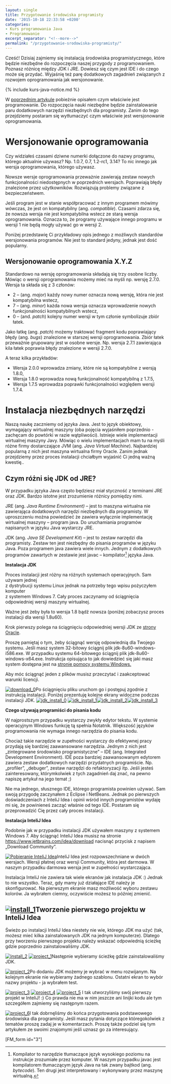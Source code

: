 ```yaml
---
layout: single
title: Przygotowanie środowiska programisty
date: '2015-10-18 22:33:58 +0200'
categories:
- Kurs programowania Java
- Programowanie
excerpt_separator: "<!--more-->"
permalink: "/przygotowanie-srodowiska-programisty/"
---
```

Cześć! Dzisiaj zajmiemy się instalacją środowiska programistycznego, które będzie niezbędne do rozpoczęcia naszej przygody z programowaniem. Poznasz różnicę między JDK i JRE. Dowiesz się czym jest IDE i do czego może się przydać. Wyjaśnię też parę dodatkowych zagadnień związanych z rozwojem oprogramowania jak wersjonowanie.

{% include kurs-java-notice.md %}

W [poprzednim artykule](http://www.samouczekprogramisty.pl/czym-wlasciwie-jest-programowanie/) pobieżnie opisałem czym właściwie jest programowanie. Do rozpoczęcia nauki niezbędne będzie zainstalowanie paru dodatkowych narzędzi niezbędnych dla programisty. Zanim do tego przejdziemy postaram się wytłumaczyć czym właściwie jest wersjonowanie oprogramowania.

# Wersjonowanie oprogramowania
  
Czy widziałeś czasami dziwne numerki dołączone do nazwy programu, którego aktualnie używasz? Np. 1.0.7, 0.7, 1.2-rc1, 3.14? To nic innego jak wersja oprogramowania, którego używasz.

Nowsze wersje oprogramowania przeważnie zawierają zestaw nowych funkcjonalności niedostępnych w poprzednich wersjach. Poprawiają błędy znalezione przez użytkowników. Rozwiązują problemy związane z bezpieczeństwem.

Jeśli program jest w stanie współpracować z innym programem mówimy wówczas, że jest on kompatybilny (ang. _compatible_). Czasami zdarza się, że nowsza wersja nie jest kompatybilna wstecz ze starą wersja oprogramowania. Oznacza to, że programy używające innego programu w wersji 1 nie będą mogły używać go w wersji 2.

Poniżej przedstawię Ci przykładowy opis jednego z możliwych standardów wersjonowania programów. Nie jest to standard jedyny, jednak jest dość popularny.

## Wersjonowanie oprogramowania X.Y.Z
  
Standardowo na wersję oprogramowania składają się trzy osobne liczby. Mówiąc o wersji oprogramowania możemy mieć na myśli np. wersję 2.7.0. Wersja ta składa się z 3 członów:
- 2 – (ang. _major_) każdy nowy numer oznacza nową wersję, która nie jest kompatybilna wstecz,
- 7 – (ang. _minor_) każda nowa wersja oznacza wprowadzenie nowych funkcjonalności kompatybilnych wstecz,
- 0 – (and. _patch_) kolejny numer wersji w tym członie symbolizuje zbiór łatek.
  
  
Jako łatkę (ang. _patch_) możemy traktować fragment kodu poprawiający błędy (ang. _bugs_) znalezione w starszej wersji oprogramowania. Zbiór łatek przeważnie grupowany jest w osobne wersje. Np. wersja 2.7.1 zawierająca kila łatek poprawia błędy znalezione w wersji 2.7.0.

A teraz kilka przykładów:

- Wersja 2.0.0 wprowadza zmiany, które nie są kompatybilne z wersją 1.8.0,
- Wersja 1.8.0 wprowadza nową funkcjonalność kompatybilną z 1.7.5,
- Wersja 1.7.5 wprowadza poprawki funkcjonalności względem wersji 1.7.4.
  

# Instalacja niezbędnych narzędzi
  
Naszą naukę zaczniemy od języka Java. Jest to język obiektowy, wymagający wirtualnej maszyny (oba pojęcia wyjaśniłem poprzednio - zachęcam do powtórki w razie wątpliwości). Istnieje wiele implementacji wirtualnej maszyny Javy. Mówiąc o wielu implementacjach mam tu na myśli różne firmy dostarczające JVM (ang. _Java Virtual Machine_). Najbardziej popularną z nich jest maszyna wirtualna firmy Oracle. Zanim jednak przejdziemy przez proces instalacji chciałbym wyjaśnić Ci jedną ważną kwestię..
## Czym różni się JDK od JRE?
  
W przypadku języka Java często będziesz miał styczność z terminami JRE oraz JDK. Bardzo istotne jest zrozumienie różnicy pomiędzy nimi.

JRE (ang. _Java Runtime Environment)_ – jest to maszyna wirtualna nie zawierająca dodatkowych narzędzi niezbędnych dla programisty. W uproszczeniu można powiedzieć że zawiera wyłącznie implementację wirtualnej maszyny – program java. Do uruchamiania programów napisanych w języku Java wystarczy JRE.

JDK (ang. _Java SE Development Kit_) – jest to zestaw narzędzi dla programisty. Zestaw ten jest niezbędny do pisania programów w języku Java. Poza programem java zawiera wiele innych. Jednym z dodatkowych programów zawartych w zestawie jest javac – kompilator[^kompilator] języka Java.

 [^kompilator]: Kompilator to narzędzie tłumaczące język wysokiego poziomu na instrukcje zrozumiałe przez komputer. W naszym przypadku javac jest kompilatorem tłumaczącym język Java na tak zwany bajtkod (ang. _bytecode_). Ten drugi jest interpretowany i wykonywany przez maszynę wirtualną.

**Instalacja JDK**

Proces instalacji jest różny na różnych systemach operacyjnych. Sam używam jednej  
z dystrybucji systemu Linux jednak na potrzeby tego wpisu pożyczyłem komputer  
z systemem Windows 7. Cały proces zaczynamy od ściągnięcia odpowiedniej wersji maszyny wirtualnej.

Ważne jest żeby była to wersja 1.8 bądź nowsza (poniżej zobaczysz proces instalacji dla wersji 1.8u60).

Krok pierwszy polega na ściągnięciu odpowiedniej wersji JDK ze [strony Oracle](http://www.oracle.com/technetwork/java/javase/downloads/jdk8-downloads-2133151.html).

Proszę pamiętaj o tym, żeby ściągnąć wersję odpowiednią dla Twojego systemu. Jeśli masz system 32-bitowy ściągnij plik jdk-8u60-windows-i586.exe. W przypadku systemu 64-bitowego ściągnij plik jdk-8u60-windows-x64.exe. Instrukcja opisująca to jak dowiedzieć się jaki masz system dostępna jest na [stronie pomocy systemu Windows.](http://windows.microsoft.com/pl-pl/windows/32-bit-and-64-bit-window)

Aby móc ściągnąć jeden z plików musisz przeczytać i zaakceptować warunki licencji.

[![download_0](http://www.samouczekprogramisty.pl/wp-content/uploads/2015/10/download_0-150x150.jpg)](http://www.samouczekprogramisty.pl/wp-content/uploads/2015/10/download_0.jpg)Po ściągnięciu pliku uruchom go i postępuj zgodnie z instrukcją instalacji. Poniżej prezentuję kolejne ekrany widoczne podczas instalacji JDK. [![jdk_install_0](http://www.samouczekprogramisty.pl/wp-content/uploads/2015/10/jdk_install_0-150x150.jpg)](http://www.samouczekprogramisty.pl/wp-content/uploads/2015/10/jdk_install_0.jpg) [![jdk_install_1](http://www.samouczekprogramisty.pl/wp-content/uploads/2015/10/jdk_install_1-150x150.jpg)](http://www.samouczekprogramisty.pl/wp-content/uploads/2015/10/jdk_install_1.jpg)[![jdk_install_2](http://www.samouczekprogramisty.pl/wp-content/uploads/2015/10/jdk_install_2-150x150.jpg)](http://www.samouczekprogramisty.pl/wp-content/uploads/2015/10/jdk_install_2.jpg)[![jdk_install_3](http://www.samouczekprogramisty.pl/wp-content/uploads/2015/10/jdk_install_3-150x150.jpg)](http://www.samouczekprogramisty.pl/wp-content/uploads/2015/10/jdk_install_3.jpg)

**Czego używają programiści do pisania kodu**

W najprostszym przypadku wystarczy zwykły edytor tekstu. W systemie operacyjnym Windows funkcję tą spełnia Notatnik. Większość języków programowania nie wymaga innego narzędzia do pisania kodu.

Chociaż takie narzędzie w zupełności wystarczy do efektywnej pracy przydają się bardziej zaawansowane narzędzia. Jednym z nich jest „zintegrowane środowisko programistyczne” – IDE (ang. Integrated Development Environment). IDE poza bardziej zaawansowanym edytorem zawiera zestaw dodatkowych narzędzi przydatnych programiście. Np. „profiler”, „debuger”, zestaw narzędzi do refaktoryzacji itp. Jeśli jesteś zainteresowany, którymkolwiek z tych zagadnień daj znać, na pewno napiszę artykuł na jego temat ;)

Nie ma jednego, słusznego IDE, którego programista powinien używać. Sam swoją przygodę zaczynałem z Eclipse i NetBeans. Jednak po pierwszych doświadczeniach z InteliJ Idea i opinii wśród innych programistów wydaję mi się, że powinieneś zacząć właśnie od tego IDE. Postaram się przeprowadzić Cię przez cały proces instalacji.

**Instalacja InteliJ Idea**

Podobnie jak w przypadku instalacji JDK używałem maszyny z systemem Windows 7. Aby ściągnąć InteliJ Idea musisz na stronie https://www.jetbrains.com/idea/download nacisnąć przycisk z napisem „Download Community”.

[![Pobieranie InteliJ Idea](http://www.samouczekprogramisty.pl/wp-content/uploads/2015/10/download_2-150x150.jpg)](http://www.samouczekprogramisty.pl/wp-content/uploads/2015/10/download_2.jpg)InteliJ Idea jest rozpowszechniane w dwóch wersjach. Wersji płatnej oraz wersji Community, która jest darmowa. W naszym przypadku darmowa wersja jest w zupełności wystarczająca.

Instalacja InteliJ nie zawiera tak wiele ekranów jak instalacja JDK :) Jednak to nie wszystko. Teraz, gdy mamy już działające IDE należy je skonfigurować. Na pierwszym ekranie masz możliwość wyboru zestawu kolorów. Ja wybrałem ciemny, oczywiście możesz to później zmienić.

## [![install_1](http://www.samouczekprogramisty.pl/wp-content/uploads/2015/10/install_1-150x150.jpg)](http://www.samouczekprogramisty.pl/wp-content/uploads/2015/10/install_1.jpg)Tworzenie pierwszego projektu w InteliJ Idea
  
Świeżo po instalacji InteliJ Idea niestety nie wie, którego JDK ma użyć (tak, możesz mieć kilka zainstalowanych JDK na jednym komputerze). Dlatego przy tworzeniu pierwszego projektu należy wskazać odpowiednią ścieżkę gdzie poprzednio zainstalowaliśmy JDK.

[![install_2](http://www.samouczekprogramisty.pl/wp-content/uploads/2015/10/install_2-150x150.jpg)](http://www.samouczekprogramisty.pl/wp-content/uploads/2015/10/install_2.jpg) [![project_1](http://www.samouczekprogramisty.pl/wp-content/uploads/2015/10/project_1-150x150.jpg)](http://www.samouczekprogramisty.pl/wp-content/uploads/2015/10/project_1.jpg)Następnie wybieramy ścieżkę gdzie zainstalowaliśmy JDK.

[![project_2](http://www.samouczekprogramisty.pl/wp-content/uploads/2015/10/project_2-150x150.jpg)](http://www.samouczekprogramisty.pl/wp-content/uploads/2015/10/project_2.jpg)Po dodaniu JDK możemy je wybrać w menu rozwijanym. Na kolejnym ekranie nie wybieramy żadnego szablonu. Ostatni ekran to wybór nazwy projektu - ja wybrałem test.

[![project_3](http://www.samouczekprogramisty.pl/wp-content/uploads/2015/10/project_3-150x150.jpg)](http://www.samouczekprogramisty.pl/wp-content/uploads/2015/10/project_3.jpg) [![project_4](http://www.samouczekprogramisty.pl/wp-content/uploads/2015/10/project_4-150x150.jpg)](http://www.samouczekprogramisty.pl/wp-content/uploads/2015/10/project_4.jpg) [![project_5](http://www.samouczekprogramisty.pl/wp-content/uploads/2015/10/project_5-150x150.jpg)](http://www.samouczekprogramisty.pl/wp-content/uploads/2015/10/project_5.jpg) I tak utworzyliśmy swój pierwszy projekt w InteliJ! :) Co prawda nie ma w nim jeszcze ani linijki kodu ale tym szczegółem zajmiemy się następnym razem.

[![project_6](http://www.samouczekprogramisty.pl/wp-content/uploads/2015/10/project_6-150x150.jpg)](http://www.samouczekprogramisty.pl/wp-content/uploads/2015/10/project_6.jpg)I tak dobrnęliśmy do końca przygotowania podstawowego środowiska dla programisty. Jeśli masz pytania dotyczące któregokolwiek z tematów proszę zadaj je w komentarzach. Proszę także podziel się tym artykułem ze swoimi znajomymi jeśli uznasz go za interesujący.

[FM\_form id="3"]

